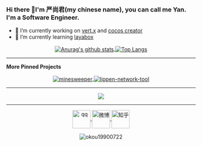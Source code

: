 ### Hi there 👋I'm 严尚君(my chinese name), you can call me Yan. I'm a Software Engineer.

- 🔭 I’m currently working on [vert.x](https://github.com/eclipse-vertx/vert.x) and [cocos creator](https://github.com/cocos-creator/engine)
- 🌱 I’m currently learning [layabox](https://github.com/layabox/LayaAir)

<p align="center">
<a href="https://github.com/anuraghazra/github-readme-stats">
  <img align="center" src="https://github-readme-stats.vercel.app/api?username=okou19900722&show_icons=true&line_height=40" alt="Anurag's github stats" />
</a>
<a href="https://github.com/anuraghazra/github-readme-stats">
  <img align="center" src="https://github-readme-stats.vercel.app/api/top-langs/?username=okou19900722&hide=html,css" alt="Top Langs" />
</a>

</p>

<hr>

**More Pinned Projects**
<!--
[![ReadMe Card](https://github-readme-stats.vercel.app/api/pin/?username=okou19900722&repo=lippen-network-tool)](https://github.com/okou19900722/lippen-network-tool)
[![ReadMe Card](https://github-readme-stats.vercel.app/api/pin/?username=okou19900722&repo=minesweeper)](https://github.com/okou19900722/minesweeper)
-->

<!--
[![ReadMe Card](https://8zqkewwfb2.execute-api.us-east-1.amazonaws.com/prod/api/pin/?username=okou19900722&repo=lippen-network-tool)](https://github.com/okou19900722/lippen-network-tool)
[![ReadMe Card](https://8zqkewwfb2.execute-api.us-east-1.amazonaws.com/prod/api/pin/?username=okou19900722&repo=minesweeper)](https://github.com/okou19900722/minesweeper)
-->

<p align="center">
  <a href="https://github.com/okou19900722/minesweeper">
    <img align="center" src="https://github-readme-stats.vercel.app/api/pin/?username=okou19900722&repo=minesweeper" alt="minesweeper" />
  </a>
  <a href="https://github.com/okou19900722/lippen-network-tool">
    <img align="center" src="https://github-readme-stats.vercel.app/api/pin/?username=okou19900722&repo=lippen-network-tool" alt="lippen-network-tool" />
  </a>
</p>

<hr>
<p align="center"> <img src="http://github-readme-streak-stats.herokuapp.com/?user=okou19900722&background=FFFEFE&stroke=3080ED&ring=5194F0&fire=4D71F2&sideNums=343434&currStreakNum=343434&currStreakLabel=343434&sideLabels=343434&dates=343434"> </p>
<hr>

<p align="center">
  <a href="http://wpa.qq.com/msgrd?v=3&uin=512058895&site=qq&menu=yes" target="blank">
    <img align="center" src="https://img.icons8.com/color/1x/qq.png" alt="qq" height="48" width="48" />
  </a>
  <a href="http://weibo.com/512058895" target="blank">
    <img align="center" src="https://img.icons8.com/color/1x/weibo.png" alt="微博" height="48" width="48" />
  </a>
  <a href="https://www.zhihu.com/people/lan-yan-chen-yu" target="blank">
    <img align="center" src="https://www.easyicon.net/api/resizeApi.php?id=1164484&size=48" alt="知乎" height="48" width="48" />
  </a>
</p>
<p align="center"> <img src="https://komarev.com/ghpvc/?username=okou19900722" alt="okou19900722" /> </p>
<!--
**okou19900722/okou19900722** is a ✨ _special_ ✨ repository because its `README.md` (this file) appears on your GitHub profile.

Here are some ideas to get you started:

- 🔭 I’m currently working on ...
- 🌱 I’m currently learning ...
- 👯 I’m looking to collaborate on ...
- 🤔 I’m looking for help with ...
- 💬 Ask me about ...
- 📫 How to reach me: ...
- 😄 Pronouns: ...
- ⚡ Fun fact: ...
-->
